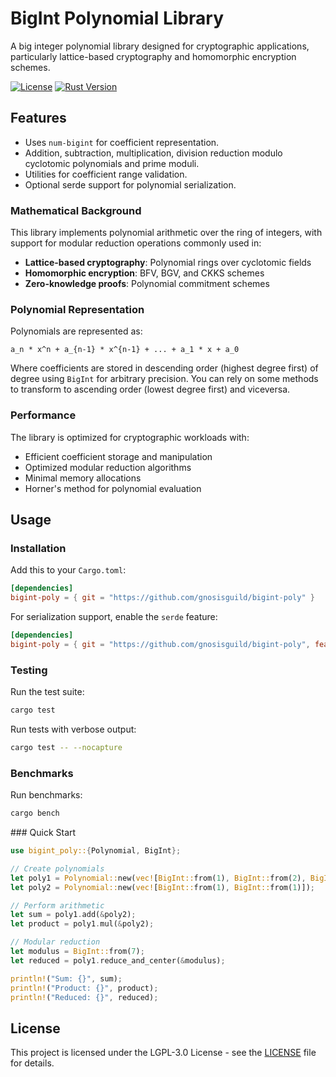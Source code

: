 # BigInt Polynomial Library

A big integer polynomial library designed for cryptographic applications, particularly lattice-based cryptography and homomorphic encryption schemes.

[![License](https://img.shields.io/badge/license-LGPL--3.0-blue.svg)](LICENSE.md)
[![Rust Version](https://img.shields.io/badge/rust-1.86.0+-blue.svg)](https://www.rust-lang.org)

## Features

- Uses `num-bigint` for coefficient representation.
- Addition, subtraction, multiplication, division reduction modulo cyclotomic polynomials and prime moduli.
- Utilities for coefficient range validation.
- Optional serde support for polynomial serialization.

### Mathematical Background

This library implements polynomial arithmetic over the ring of integers, with support for modular reduction operations commonly used in:

- **Lattice-based cryptography**: Polynomial rings over cyclotomic fields
- **Homomorphic encryption**: BFV, BGV, and CKKS schemes
- **Zero-knowledge proofs**: Polynomial commitment schemes

### Polynomial Representation

Polynomials are represented as:
```
a_n * x^n + a_{n-1} * x^{n-1} + ... + a_1 * x + a_0
```

Where coefficients are stored in descending order (highest degree first) of degree using `BigInt` for arbitrary precision. You can rely on some methods to transform to ascending order (lowest degree first) and viceversa.

### Performance

The library is optimized for cryptographic workloads with:

- Efficient coefficient storage and manipulation
- Optimized modular reduction algorithms
- Minimal memory allocations
- Horner's method for polynomial evaluation

## Usage

### Installation

Add this to your `Cargo.toml`:

```toml
[dependencies]
bigint-poly = { git = "https://github.com/gnosisguild/bigint-poly" }
```

For serialization support, enable the `serde` feature:

```toml
[dependencies]
bigint-poly = { git = "https://github.com/gnosisguild/bigint-poly", features = ["serde"] }
```

### Testing

Run the test suite:

```bash
cargo test
```

Run tests with verbose output:

```bash
cargo test -- --nocapture
```

### Benchmarks

Run benchmarks:

```bash
cargo bench
```

### Quick Start

```rust
use bigint_poly::{Polynomial, BigInt};

// Create polynomials
let poly1 = Polynomial::new(vec![BigInt::from(1), BigInt::from(2), BigInt::from(3)]);
let poly2 = Polynomial::new(vec![BigInt::from(1), BigInt::from(1)]);

// Perform arithmetic
let sum = poly1.add(&poly2);
let product = poly1.mul(&poly2);

// Modular reduction
let modulus = BigInt::from(7);
let reduced = poly1.reduce_and_center(&modulus);

println!("Sum: {}", sum);
println!("Product: {}", product);
println!("Reduced: {}", reduced);
```

## License

This project is licensed under the LGPL-3.0 License - see the [LICENSE](LICENSE.md) file for details.
